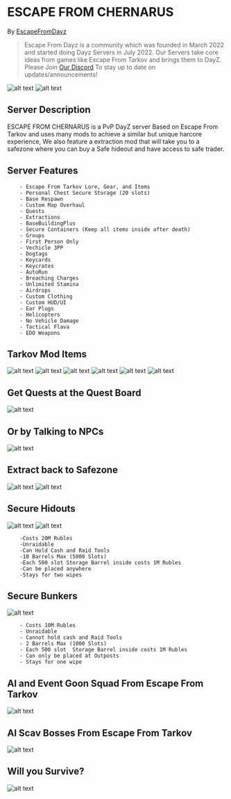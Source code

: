 # ESCAPE FROM CHERNARUS

By [EscapeFromDayz](https://discord.gg/escapefromdayz "escapefromdayz Discord")


> Escape From Dayz is a community which was founded in March 2022 and started doing Dayz Servers in July 2022. Our Servers take core ideas from games like Escape From Tarkov and brings them to DayZ. Please Join [Our Discord](https://discord.gg/escapefromdayz "escapefromdayz Discord") To stay up to date on updates/announcements!

![alt text](https://github.com/Mitch3902/EscapeFromChernarus/blob/main/EscapeFromChernarusLoadingScreenV3.png?raw=true "")
![alt text](https://github.com/Mitch3902/EscapeFromChernarus/blob/main/EFDA.jpg?raw=true "Loading Screen")

## Server Description

ESCAPE FROM CHERNARUS is a PvP DayZ server Based on Escape From Tarkov and uses many mods to achieve a similar but unique harcore experience, We also feature a extraction mod that will take you to a safezone where you can buy a Safe hideout and have access to safe trader.



## Server Features

        - Escape From Tarkov Lore, Gear, and Items
        - Personal Chest Secure Storage (20 slots)
        - Base Respawn
        - Custom Map Overhaul
        - Quests
        - Extractions
        - BaseBuildingPlus
        - Secure Containers (Keep all items inside after death)
        - Groups
        - First Person Only
        - Vechicle 3PP
        - Dogtags
        - Keycards
        - Keycrates
        - AutoRun
        - Breaching Charges
        - Unlimited Stamina
        - Airdrops
        - Custom Clothing
        - Custom HUD/UI
        - Ear Plugs
        - Helicopters
        - No Vehicle Damage
        - Tactical Flava
        - EDO Weapons

## Tarkov Mod Items
![alt text](https://github.com/BehrTheDon/GGGPics/blob/main/asdgadsgdsagdsag.png?raw=true "Valubles")
![alt text](https://github.com/BehrTheDon/GGGPics/blob/main/adgsgsdagdsag.png?raw=true "Medicals")
![alt text](https://github.com/BehrTheDon/GGGPics/blob/main/gdasgdsagdas.png?raw=true "Keycards")
![alt text](https://github.com/BehrTheDon/GGGPics/blob/main/gdasgdsagdsag.png?raw=true "Masks")
![alt text](https://github.com/BehrTheDon/GGGPics/blob/main/gadgasgads.png?raw=true "Collectables")
![alt text](https://github.com/BehrTheDon/GGGPics/blob/main/asdgagsadfgds.png?raw=true "Weapons")

## Get Quests at the Quest Board
![alt text](https://github.com/Mitch3902/GoonGamingGroup/blob/main/20221116234610_1.jpg?raw=true "Q1")
## Or by Talking to NPCs
![alt text](https://github.com/Mitch3902/GoonGamingGroup/blob/main/20221116205625_1.jpg?raw=true "Q1")
## Extract back to Safezone
![alt text](https://github.com/Mitch3902/GoonGamingGroup/blob/main/20221117000910_1.jpg?raw=true "Q1")
![alt text](https://github.com/Mitch3902/GoonGamingGroup/blob/main/20221117001034_1.jpg?raw=true "Q1")



## Secure Hidouts
![alt text](https://github.com/Mitch3902/GoonGamingGroup/blob/main/20221117153105_1.jpg?raw=true "Hideout")
![alt text](https://github.com/Mitch3902/GoonGamingGroup/blob/main/20221117153124_1.jpg?raw=true "Hideout")

        -Costs 20M Rubles
        -Unraidable
        -Can Hold Cash and Raid Tools
        -10 Barrels Max (5000 Slots)
        -Each 500 slot Storage Barrel inside costs 1M Rubles 
        -Can be placed anywhere 
        -Stays for two wipes

## Secure Bunkers
![alt text](https://github.com/Mitch3902/GoonGamingGroup/blob/main/stash.jpg?raw=true "Bunker")

        - Costs 10M Rubles
        - Unraidable
        - Cannot hold cash and Raid Tools
        - 2 Barrels Max (1000 Slots)
        - Each 500 slot  Storage Barrel inside costs 1M Rubles 
        - Can only be placed at Outposts
        - Stays for one wipe


## AI and Event Goon Squad From Escape From Tarkov
![alt text](https://github.com/Mitch3902/EscapeFromNamalsk/blob/main/escape-from-tarkov-lighthouse-bosses%20(2).jpeg?raw=true "Goons")

## AI Scav Bosses From Escape From Tarkov
![alt text](https://github.com/Mitch3902/EscapeFromNamalsk/blob/main/f1f077c3283a-eftsuperpostonedaylifebosstarkovplus21yljpgde379074312ff4ac9e63f1305ed57e12.jpg?raw=true "CBRN")
## Will you Survive?
![alt text](https://github.com/Mitch3902/GoonGamingGroup/blob/main/sagdgsagsadgsa.PNG?raw=true "Tarkov")
